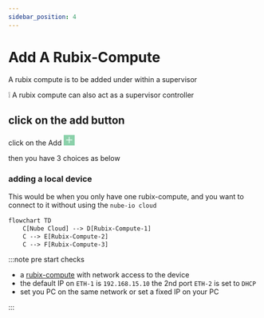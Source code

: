 ```yaml
---
sidebar_position: 4
---
```


# Add A Rubix-Compute

A rubix compute is to be added under within a supervisor 

:grey_exclamation: A rubix compute can also act as a supervisor controller

## click on the add button
click on the Add ![add-button.png](../img/apps/add-button.png)

then you have 3 choices as below


### adding a local device

This would be when you only have one rubix-compute, and you want to connect to it without using the `nube-io cloud`

```mermaid
flowchart TD
    C[Nube Cloud] --> D[Rubix-Compute-1]
    C --> E[Rubix-Compute-2]
    C --> F[Rubix-Compute-3]
```

:::note
pre start checks
- a [rubix-compute](../../overview.md#rubix-Compute) with network access to the device
- the default IP on `ETH-1` is `192.168.15.10` the 2nd port `ETH-2` is set to `DHCP`
- set you PC on the same network or set a fixed IP on your PC  

:::


